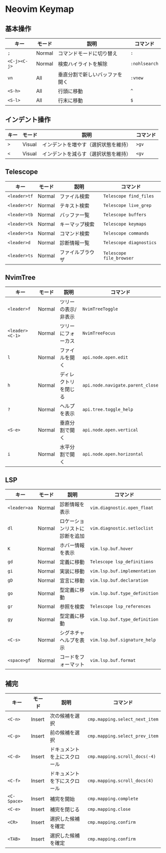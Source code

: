 # Neovim Keymap

## 基本操作

| キー | モード | 説明 | コマンド |
|------|--------|------|----------|
| `;` | Normal | コマンドモードに切り替え | `:` |
| `<C-j><C-j>` | Normal | 検索ハイライトを解除 | `:nohlsearch` |
| `vn` | All | 垂直分割で新しいバッファを開く | `:vnew` |
| `<S-h>` | All | 行頭に移動 | `^` |
| `<S-l>` | All | 行末に移動 | `$` |

## インデント操作

| キー | モード | 説明 | コマンド |
|------|--------|------|----------|
| `>` | Visual | インデントを増やす（選択状態を維持） | `>gv` |
| `<` | Visual | インデントを減らす（選択状態を維持） | `<gv` |

## Telescope

| キー | モード | 説明 | コマンド |
|------|--------|------|----------|
| `<leader>tf` | Normal | ファイル検索 | `Telescope find_files` |
| `<leader>tr` | Normal | テキスト検索 | `Telescope live_grep` |
| `<leader>tb` | Normal | バッファ一覧 | `Telescope buffers` |
| `<leader>tk` | Normal | キーマップ検索 | `Telescope keymaps` |
| `<leader>ta` | Normal | コマンド検索 | `Telescope commands` |
| `<leader>d` | Normal | 診断情報一覧 | `Telescope diagnostics` |
| `<leader>ts` | Normal | ファイルブラウザ | `Telescope file_browser` |

## NvimTree

| キー | モード | 説明 | コマンド |
|------|--------|------|----------|
| `<leader>f` | Normal | ツリーの表示/非表示 | `NvimTreeToggle` |
| `<leader><C-1>` | Normal | ツリーにフォーカス | `NvimTreeFocus` |
| `l` | Normal | ファイルを開く | `api.node.open.edit` |
| `h` | Normal | ディレクトリを閉じる | `api.node.navigate.parent_close` |
| `?` | Normal | ヘルプを表示 | `api.tree.toggle_help` |
| `<S-e>` | Normal | 垂直分割で開く | `api.node.open.vertical` |
| `i` | Normal | 水平分割で開く | `api.node.open.horizontal` |

## LSP

| キー | モード | 説明 | コマンド |
|------|--------|------|----------|
| `<leader>aa` | Normal | 診断情報を表示 | `vim.diagnostic.open_float` |
| `dl` | Normal | ロケーションリストに診断を追加 | `vim.diagnostic.setloclist` |
| `K` | Normal | ホバー情報を表示 | `vim.lsp.buf.hover` |
| `gd` | Normal | 定義に移動 | `Telescope lsp_definitions` |
| `gi` | Normal | 実装に移動 | `vim.lsp.buf.implementation` |
| `gD` | Normal | 宣言に移動 | `vim.lsp.buf.declaration` |
| `go` | Normal | 型定義に移動 | `vim.lsp.buf.type_definition` |
| `gr` | Normal | 参照を検索 | `Telescope lsp_references` |
| `gy` | Normal | 型定義に移動 | `vim.lsp.buf.type_definition` |
| `<C-s>` | Normal | シグネチャヘルプを表示 | `vim.lsp.buf.signature_help` |
| `<space>gf` | Normal | コードをフォーマット | `vim.lsp.buf.format` |

## 補完

| キー | モード | 説明 | コマンド |
|------|--------|------|----------|
| `<C-n>` | Insert | 次の候補を選択 | `cmp.mapping.select_next_item` |
| `<C-p>` | Insert | 前の候補を選択 | `cmp.mapping.select_prev_item` |
| `<C-d>` | Insert | ドキュメントを上にスクロール | `cmp.mapping.scroll_docs(-4)` |
| `<C-f>` | Insert | ドキュメントを下にスクロール | `cmp.mapping.scroll_docs(4)` |
| `<C-Space>` | Insert | 補完を開始 | `cmp.mapping.complete` |
| `<C-e>` | Insert | 補完を閉じる | `cmp.mapping.close` |
| `<CR>` | Insert | 選択した候補を確定 | `cmp.mapping.confirm` |
| `<TAB>` | Insert | 選択した候補を確定 | `cmp.mapping.confirm` | 